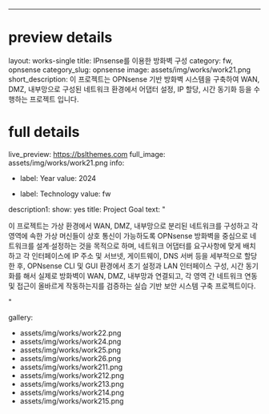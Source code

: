 ---
# preview details
layout: works-single
title: IPnsense를 이용한 방화벽 구성
category: fw, opnsense
category_slug: opnsense
image: assets/img/works/work21.png
short_description: 이 프로젝트는 OPNsense 기반 방화벽 시스템을 구축하여 WAN, DMZ, 내부망으로 구성된 네트워크 환경에서 어댑터 설정, IP 할당, 시간 동기화 등을 수행하는 프로젝트 입니다.

# full details
live_preview: https://bslthemes.com
full_image: assets/img/works/work21.png
info:
  - label: Year
    value: 2024

  - label: Technology
    value: fw

description1:
  show: yes
  title: Project Goal
  text: "<p>이 프로젝트는 가상 환경에서 WAN, DMZ, 내부망으로 분리된 네트워크를 구성하고 각 영역에 속한 가상 머신들이 상호 통신이 가능하도록 OPNsense 방화벽을 중심으로 네트워크를 설계·설정하는 것을 목적으로 하며, 네트워크 어댑터를 요구사항에 맞게 배치하고 각 인터페이스에 IP 주소 및 서브넷, 게이트웨이, DNS 서버 등을 세부적으로 할당한 후, OPNsense CLI 및 GUI 환경에서 초기 설정과 LAN 인터페이스 구성, 시간 동기화를 해서 실제로 방화벽이 WAN, DMZ, 내부망과 연결되고, 각 영역 간  네트워크 연동 및 접근이 올바르게 작동하는지를 검증하는 실습 기반 보안 시스템 구축 프로젝트이다.</p>"

gallery:
  - assets/img/works/work22.png
  - assets/img/works/work24.png
  - assets/img/works/work25.png
  - assets/img/works/work26.png
  - assets/img/works/work211.png
  - assets/img/works/work212.png
  - assets/img/works/work213.png
  - assets/img/works/work214.png
  - assets/img/works/work215.png
 

